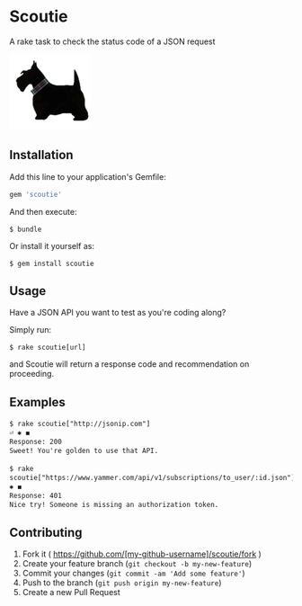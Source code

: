 # Scoutie

A rake task to check the status code of a JSON request

![alt tag](https://github.com/Brit200313/scoutie/blob/master/img/scoutie.png)

## Installation

Add this line to your application's Gemfile:

```ruby
gem 'scoutie'
```

And then execute:

    $ bundle

Or install it yourself as:

    $ gem install scoutie

## Usage

Have a JSON API you want to test as you're coding along? 

Simply run:

    $ rake scoutie[url]

and Scoutie will return a response code and recommendation on proceeding. 

## Examples

    $ rake scoutie["http://jsonip.com"]                                                                                                                                          ⏎ ✱ ◼
    Response: 200
    Sweet! You're golden to use that API.

    $ rake scoutie["https://www.yammer.com/api/v1/subscriptions/to_user/:id.json"]                                                                                                 ✱ ◼
    Response: 401
    Nice try! Someone is missing an authorization token.

## Contributing

1. Fork it ( https://github.com/[my-github-username]/scoutie/fork )
2. Create your feature branch (`git checkout -b my-new-feature`)
3. Commit your changes (`git commit -am 'Add some feature'`)
4. Push to the branch (`git push origin my-new-feature`)
5. Create a new Pull Request
